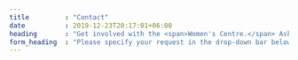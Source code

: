 ```yaml
---
title         : "Contact"
date          : 2019-12-23T20:17:01+06:00
heading       : "Get involved with the <span>Women's Centre.</span> Ask us anything or just say <span>hello.</span>"
form_heading  : "Please specify your request in the drop-down bar below."
---
```


